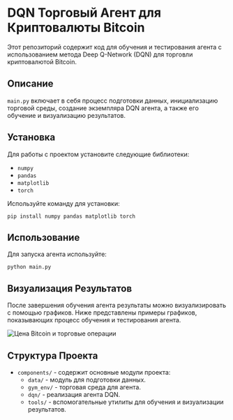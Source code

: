 # DQN Торговый Агент для Криптовалюты Bitcoin

Этот репозиторий содержит код для обучения и тестирования агента с использованием метода Deep Q-Network (DQN) для торговли криптовалютой Bitcoin.

## Описание

`main.py` включает в себя процесс подготовки данных, инициализацию торговой среды, создание экземпляра DQN агента, а также его обучение и визуализацию результатов.

## Установка

Для работы с проектом установите следующие библиотеки:
- `numpy`
- `pandas`
- `matplotlib`
- `torch`

Используйте команду для установки:

```pip install numpy pandas matplotlib torch```


## Использование

Для запуска агента используйте:

```python main.py```


## Визуализация Результатов

После завершения обучения агента результаты можно визуализировать с помощью графиков. Ниже представлены примеры графиков, показывающих процесс обучения и тестирования агента.

![Цена Bitcoin и торговые операции](img.png)

## Структура Проекта

- `components/` - содержит основные модули проекта:
  - `data/` - модуль для подготовки данных.
  - `gym_env/` - торговая среда для агента.
  - `dqn/` - реализация агента DQN.
  - `tools/` - вспомогательные утилиты для обучения и визуализации результатов.

